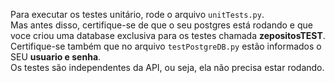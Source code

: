 Para executar os testes unitário, rode o arquivo `unitTests.py`.<br>
Mas antes disso, certifique-se de que o seu postgres está rodando e que voce criou uma database exclusiva para os testes chamada **zepositosTEST**.<br>
Certifique-se também que no arquivo `testPostgreDB.py` estão informados o SEU **usuario e senha**. <br>
Os testes são independentes da API, ou seja, ela não precisa estar rodando.
